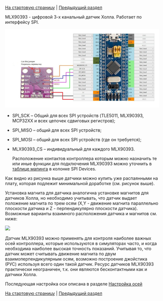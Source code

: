 

[На стартовую страницу](../README.md) | [Предыдущий раздел](Подключение-осей.md)

MLX90393 - цифровой 3-х канальный датчик Холла. Работает по интерфейсу SPI.

![](../images/A1.4.jpg)

* SPI_SCK – Общий для всех SPI устройств (TLE5011,  MLX90393, MCP32XX и всех цепочек сдвиговых регистров);

* SPI_MISO – общий для всех SPI устройств;

* SPI_MOSI – общий для всех SPI устройств (где он требуется);

* MLX90393_CS – индивидуальный для каждого MLX90393.

  Расположение контактов контроллера которым можно назначить те или иные функции для подключения MLX90393 можно уточнить в [таблице мапинга](Таблица-мапинга.md) в колонке SPI Devices.

Как видно из рисунка выше датчики можно купить уже распаянными на плату, которая подлежит минимальной доработке (см. рисунок выше).

Установка магнита для датчика аналогична установке магнитов для датчиков Холла, но необходимо учитывать, что датчик выдает положение магнита по трем осям (X,Y - движение магнита параллельно плоскости датчика и Z - перпендикулярно плоскости датчика). Возможные варианты взаимного расположения датчика и магнитов см. ниже:

![](../images/A1.4.1.jpg)

Датчик MLX90393 можно применять для контроля наиболее важных осей контроллера, которые используются в симуляторах часто, и когда необходима наиболее высокая точность показаний. Учитывая то, что датчик может считывать движение магнита по двум взаимоперпендикулярным осям, возможно построение джойстика (РУС) используя всего один такой датчик. Ресурс датчиков MLX90393 практически неограничен, т.к. они являются бесконтактными как и датчики Холла.

Последующая настройка оси описана в разделе [Настройка осей](Настройка-осей.md)

[На стартовую страницу](../README.md) | [Предыдущий раздел](Подключение-осей.md)

